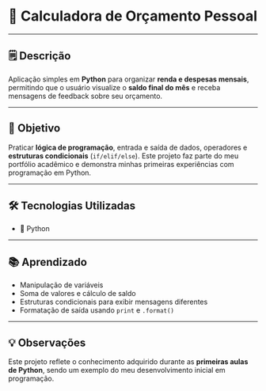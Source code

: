 # 🧾 Calculadora de Orçamento Pessoal

---

## 🗒️ Descrição
Aplicação simples em **Python** para organizar **renda e despesas mensais**, permitindo que o usuário visualize o **saldo final do mês** e receba mensagens de feedback sobre seu orçamento.

---

## 🎯 Objetivo
Praticar **lógica de programação**, entrada e saída de dados, operadores e **estruturas condicionais** (`if/elif/else`). Este projeto faz parte do meu portfólio acadêmico e demonstra minhas primeiras experiências com programação em Python.

---

## 🛠 Tecnologias Utilizadas
- 🐍 Python

---

## 📚 Aprendizado
- Manipulação de variáveis  
- Soma de valores e cálculo de saldo  
- Estruturas condicionais para exibir mensagens diferentes  
- Formatação de saída usando `print` e `.format()`  

---

## 💡 Observações
Este projeto reflete o conhecimento adquirido durante as **primeiras aulas de Python**, sendo um exemplo do meu desenvolvimento inicial em programação.
